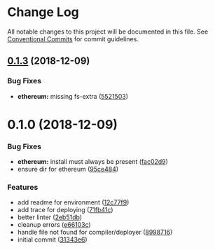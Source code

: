 # Change Log

All notable changes to this project will be documented in this file.
See [Conventional Commits](https://conventionalcommits.org) for commit guidelines.

## [0.1.3](https://github.com/Dapp-Stack/Dapp-Stack/compare/v0.1.2...v0.1.3) (2018-12-09)


### Bug Fixes

* **ethereum:** missing fs-extra ([5521503](https://github.com/Dapp-Stack/Dapp-Stack/commit/5521503))





# 0.1.0 (2018-12-09)


### Bug Fixes

* **ethereum:** install must always be present ([fac02d9](https://github.com/Dapp-Stack/Dapp-Stack/commit/fac02d9))
* ensure dir for ethereum ([95ce484](https://github.com/Dapp-Stack/Dapp-Stack/commit/95ce484))


### Features

* add readme for environment ([12c77f9](https://github.com/Dapp-Stack/Dapp-Stack/commit/12c77f9))
* add trace for deploying ([71fb41c](https://github.com/Dapp-Stack/Dapp-Stack/commit/71fb41c))
* better linter ([2eb51db](https://github.com/Dapp-Stack/Dapp-Stack/commit/2eb51db))
* cleanup errors ([e66103c](https://github.com/Dapp-Stack/Dapp-Stack/commit/e66103c))
* handle file not found for compiler/deployer ([8998716](https://github.com/Dapp-Stack/Dapp-Stack/commit/8998716))
* initial commit ([31343e6](https://github.com/Dapp-Stack/Dapp-Stack/commit/31343e6))
